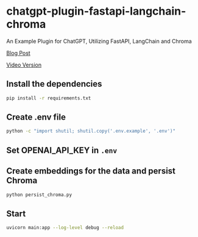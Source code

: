 # chatgpt-plugin-fastapi-langchain-chroma

An Example Plugin for ChatGPT, Utilizing FastAPI, LangChain and Chroma

[Blog Post](https://blog.experienced.dev/chatgpt-plugin-fastapi-langchain-chroma/?utm_source=github&utm_medium=repo&utm_content=010)

[Video Version](https://youtu.be/2TIj1Ger_qE)

## Install the dependencies
```bash
pip install -r requirements.txt
```

## Create .env file
```bash
python -c "import shutil; shutil.copy('.env.example', '.env')"
```
## Set OPENAI_API_KEY in `.env`

## Create embeddings for the data and persist Chroma
```bash
python persist_chroma.py
```
## Start
```bash
uvicorn main:app --log-level debug --reload
```
